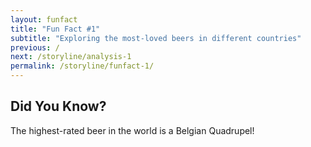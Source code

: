 ```yaml
---
layout: funfact
title: "Fun Fact #1"
subtitle: "Exploring the most-loved beers in different countries"
previous: /
next: /storyline/analysis-1
permalink: /storyline/funfact-1/
---
```



## Did You Know?
The highest-rated beer in the world is a Belgian Quadrupel!


